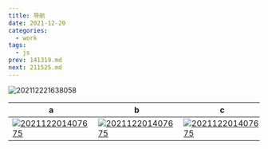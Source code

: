 ```yaml
---
title: 导航
date: 2021-12-20
categories:
  - work
tags:
  - js
prev: 141319.md
next: 211525.md
---
```


![202112221638058](https://gitee.com/snowyan/image/raw/master/2021/202112221638058.png)

<!-- more -->


|a|b|c|d|
|---|---|---|---|
|[![202112201407675](https://gitee.com/snowyan/image/raw/master/2021/202112201407675.png)](https://qbmzc.github.io/)|[![202112201407675](https://gitee.com/snowyan/image/raw/master/2021/202112201407675.png)](https://qbmzc.github.io/)|[![202112201407675](https://gitee.com/snowyan/image/raw/master/2021/202112201407675.png)](https://qbmzc.github.io/)|[![202112201407675](https://gitee.com/snowyan/image/raw/master/2021/202112201407675.png)](https://qbmzc.github.io/)|
